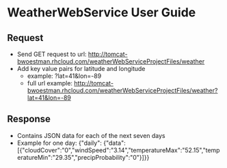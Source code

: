 # WeatherWebService User Guide
## Request
* Send GET request to url: http://tomcat-bwoestman.rhcloud.com/weatherWebServiceProjectFiles/weather
* Add key value pairs for latitude and longitude
    *  example: ?lat=41&lon=-89
    * full url example: http://tomcat-bwoestman.rhcloud.com/weatherWebServiceProjectFiles/weather?lat=41&lon=-89
    
## Response
* Contains JSON data for each of the next seven days
* Example for one day: {"daily": {"data":[{"cloudCover":"0","windSpeed":"3.14","temperatureMax":"52.15","temperatureMin":"29.35","precipProbability":"0"}]}}
